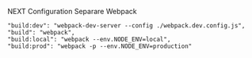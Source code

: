 NEXT Configuration Separare Webpack

    "build:dev": "webpack-dev-server --config ./webpack.dev.config.js",
    "build": "webpack",
    "build:local": "webpack --env.NODE_ENV=local",
    "build:prod": "webpack -p --env.NODE_ENV=production"